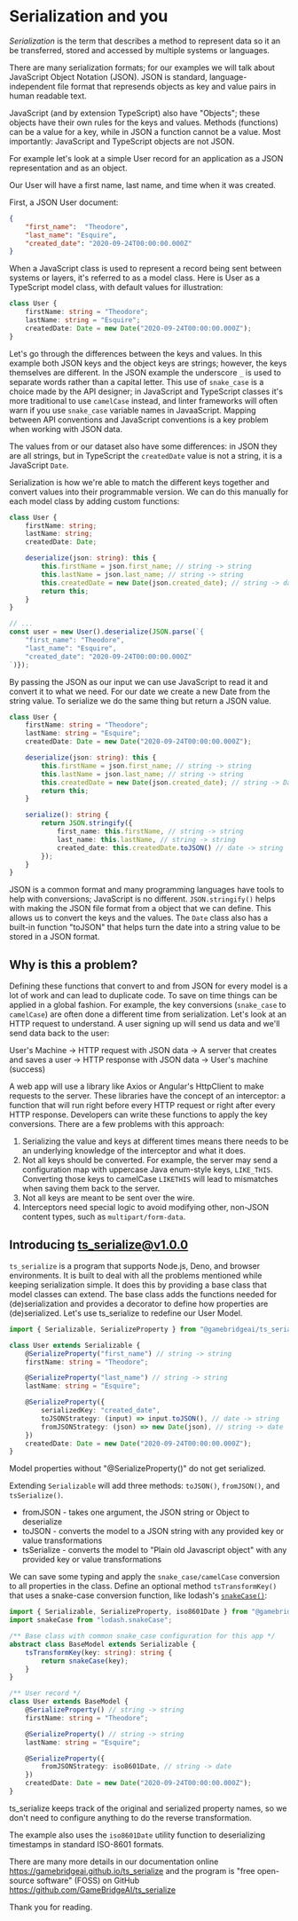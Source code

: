 # Serialization and you

_Serialization_ is the term that describes a method to represent data so it an be transferred, stored and accessed by multiple systems or languages.

There are many serialization formats; for our examples we will talk about JavaScript Object Notation (JSON). JSON is standard, language-independent file format that represends objects as key and value pairs in human readable text.

JavaScript (and by extension TypeScript) also have "Objects"; these objects have their own rules for the keys and values. Methods (functions) can be a value for a key, while in JSON a function cannot be a value. Most importantly: JavaScript and TypeScript objects are not JSON.

For example let's look at a simple User record for an application as a JSON representation and as an object.

Our User will have a first name, last name, and time when it was created.

First, a JSON User document:

```json
{
    "first_name":  "Theodore",
    "last_name": "Esquire",
    "created_date": "2020-09-24T00:00:00.000Z"
}
```

When a JavaScript class is used to represent a record being sent between systems or layers, it's referred to as a model class. Here is User as a TypeScript model class, with default values for illustration:

```ts
class User {
    firstName: string = "Theodore";
    lastName: string = "Esquire";
    createdDate: Date = new Date("2020-09-24T00:00:00.000Z");
}
```

Let's go through the differences between the keys and values. In this example both JSON keys and the object keys are strings; however, the keys themselves are different. In the JSON example the underscore `_` is used to separate words rather than a capital letter. This use of `snake_case` is a choice made by the API designer; in JavaScript and TypeScript classes it's more traditional to use `camelCase` instead, and linter frameworks will often warn if you use `snake_case` variable names in JavaaScript. Mapping between API conventions and JavaScript conventions is a key problem when working with JSON data.

The values from or our dataset also have some differences: in JSON they are all strings, but in TypeScript the `createdDate` value is not a string, it is a JavaScript `Date`.

Serialization is how we're able to match the different keys together and convert values into their programmable version. We can do this manually for each model class by adding custom functions:

```ts
class User {
    firstName: string;
    lastName: string;
    createdDate: Date;

    deserialize(json: string): this {
        this.firstName = json.first_name; // string -> string
        this.lastName = json.last_name; // string -> string
        this.createdDate = new Date(json.created_date); // string -> date
        return this;
    }
}

// ...
const user = new User().deserialize(JSON.parse(`{
    "first_name": "Theodore",
    "last_name": "Esquire",
    "created_date": "2020-09-24T00:00:00.000Z"
`)});
```

By passing the JSON as our input we can use JavaScript to read it and convert it to what we need. For our date we create a new Date from the string value. To serialize we do the same thing but return a JSON value.

```ts
class User {
    firstName: string = "Theodore";
    lastName: string = "Esquire";
    createdDate: Date = new Date("2020-09-24T00:00:00.000Z");

    deserialize(json: string): this {
        this.firstName = json.first_name; // string -> string
        this.lastName = json.last_name; // string -> string
        this.createdDate = new Date(json.created_date); // string -> Date
        return this;
    }

    serialize(): string {
        return JSON.stringify({
            first_name: this.firstName, // string -> string
            last_name: this.lastName, // string -> string
            created_date: this.createdDate.toJSON() // date -> string
        });
    }
}
```

JSON is a common format and many programming languages have tools to help with conversions; JavaScript is no different. `JSON.stringify()` helps with making the JSON file format from a object that we can define. This allows us to convert the keys and the values. The `Date` class also has a built-in function "toJSON" that helps turn the date into a string value to be stored in a JSON format.

## Why is this a problem?

Defining these functions that convert to and from JSON for every model is a lot of work and can lead to duplicate code. To save on time things can be applied in a global fashion. For example, the key conversions (`snake_case` to `camelCase`) are often done a different time from serialization. Let's look at an HTTP request to understand. A user signing up will send us data and we'll send data back to the user:

User's Machine -> HTTP request with JSON data -> A server that creates and saves a user -> HTTP response with JSON data -> User's machine (success)

A web app will use a library like Axios or Angular's HttpClient to make requests to the server. These libraries have the concept of an interceptor: a function that will run right before every HTTP request or right after every HTTP response. Developers can write these functions to apply the key conversions. There are a few problems with this approach:

1. Serializing the value and keys at different times means there needs to be an underlying knowledge of the interceptor and what it does.
2. Not all keys should be converted. For example, the server may send a configuration map with uppercase Java enum-style keys, `LIKE_THIS`. Converting those keys to camelCase `LIKETHIS` will lead to mismatches when saving them back to the server.
3. Not all keys are meant to be sent over the wire.
4. Interceptors need special logic to avoid modifying other, non-JSON content types, such as `multipart/form-data`.

## Introducing ts_serialize@v1.0.0

`ts_serialize` is a program that supports Node.js, Deno, and browser environments. It is built to deal with all the problems mentioned while keeping serialization simple. It does this by providing a base class that model classes can extend. The base class adds the functions needed for (de)serialization and provides a decorator to define how properties are (de)serialized. Let's use ts_serialize to redefine our User Model.

```ts
import { Serializable, SerializeProperty } from "@gamebridgeai/ts_serialize";

class User extends Serializable {
    @SerializeProperty("first_name") // string -> string
    firstName: string = "Theodore";

    @SerializeProperty("last_name") // string -> string
    lastName: string = "Esquire";

    @SerializeProperty({
        serializedKey: "created_date",
        toJSONStrategy: (input) => input.toJSON(), // date -> string
        fromJSONStrategy: (json) => new Date(json), // string -> date
    })
    createdDate: Date = new Date("2020-09-24T00:00:00.000Z");
}
```

Model properties without "@SerializeProperty()" do not get serialized.

Extending `Serializable` will add three methods: `toJSON()`, `fromJSON()`, and `tsSerialize()`. 
- fromJSON - takes one argument, the JSON string or Object to deserialize
- toJSON - converts the model to a JSON string with any provided key or value transformations
- tsSerialize - converts the model to "Plain old Javascript object" with any provided key or value transformations

We can save some typing and apply the `snake_case/camelCase` conversion to all properties in the class. Define an optional method `tsTransformKey()` that uses a snake-case conversion function, like lodash's [`snakeCase()`](https://lodash.com/docs#snakeCase):

```ts
import { Serializable, SerializeProperty, iso8601Date } from "@gamebridgeai/ts_serialize";
import snakeCase from "lodash.snakeCase";

/** Base class with common snake_case configuration for this app */
abstract class BaseModel extends Serializable {
    tsTransformKey(key: string): string {
        return snakeCase(key);
    }
}

/** User record */
class User extends BaseModel {
    @SerializeProperty() // string -> string
    firstName: string = "Theodore";

    @SerializeProperty() // string -> string
    lastName: string = "Esquire";

    @SerializeProperty({
        fromJSONStrategy: iso8601Date, // string -> date
    })
    createdDate: Date = new Date("2020-09-24T00:00:00.000Z");
}
```

ts_serialize keeps track of the original and serialized property names, so we don't need to configure anything to do the reverse transformation.

The example also uses the `iso8601Date` utility function to deserializing timestamps in standard ISO-8601 formats.

There are many more details in our documentation online https://gamebridgeai.github.io/ts_serialize and the program is "free open-source software" (FOSS) on GitHub https://github.com/GameBridgeAI/ts_serialize

Thank you for reading.
